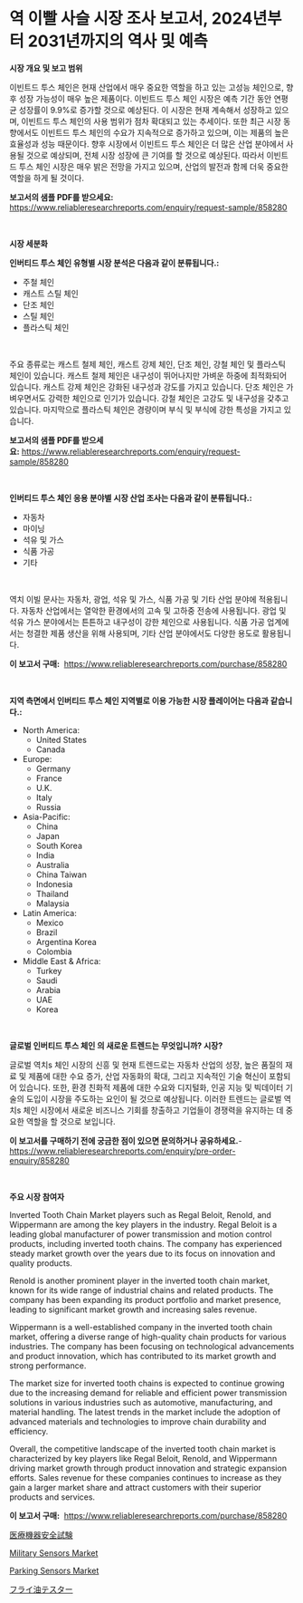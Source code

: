 <p><h1>역 이빨 사슬 시장 조사 보고서, 2024년부터 2031년까지의 역사 및 예측</h1></p><p><strong>시장 개요 및 보고 범위</strong></p>
<p><p>이빈트드 투스 체인은 현재 산업에서 매우 중요한 역할을 하고 있는 고성능 체인으로, 향후 성장 가능성이 매우 높은 제품이다. 이빈트드 투스 체인 시장은 예측 기간 동안 연평균 성장률이 9.9%로 증가할 것으로 예상된다. 이 시장은 현재 계속해서 성장하고 있으며, 이빈트드 투스 체인의 사용 범위가 점차 확대되고 있는 추세이다. 또한 최근 시장 동향에서도 이빈트드 투스 체인의 수요가 지속적으로 증가하고 있으며, 이는 제품의 높은 효율성과 성능 때문이다. 향후 시장에서 이빈트드 투스 체인은 더 많은 산업 분야에서 사용될 것으로 예상되며, 전체 시장 성장에 큰 기여를 할 것으로 예상된다. 따라서 이빈트드 투스 체인 시장은 매우 밝은 전망을 가지고 있으며, 산업의 발전과 함께 더욱 중요한 역할을 하게 될 것이다.</p></p>
<p><strong>보고서의 샘플 PDF를 받으세요:</strong> <a href="https://www.reliableresearchreports.com/enquiry/request-sample/858280">https://www.reliableresearchreports.com/enquiry/request-sample/858280</a></p>
<p>&nbsp;</p>
<p><strong>시장 세분화</strong></p>
<p><strong>인버티드 투스 체인 유형별 시장 분석은 다음과 같이 분류됩니다.:</strong></p>
<p><ul><li>주철 체인</li><li>캐스트 스틸 체인</li><li>단조 체인</li><li>스틸 체인</li><li>플라스틱 체인</li></ul></p>
<p>&nbsp;</p>
<p><p>주요 종류로는 캐스트 철제 체인, 캐스트 강제 체인, 단조 체인, 강철 체인 및 플라스틱 체인이 있습니다. 캐스트 철제 체인은 내구성이 뛰어나지만 가벼운 하중에 최적화되어 있습니다. 캐스트 강제 체인은 강화된 내구성과 강도를 가지고 있습니다. 단조 체인은 가벼우면서도 강력한 체인으로 인기가 있습니다. 강철 체인은 고강도 및 내구성을 갖추고 있습니다. 마지막으로 플라스틱 체인은 경량이며 부식 및 부식에 강한 특성을 가지고 있습니다.</p></p>
<p><strong>보고서의 샘플 PDF를 받으세요:</strong>&nbsp;<a href="https://www.reliableresearchreports.com/enquiry/request-sample/858280">https://www.reliableresearchreports.com/enquiry/request-sample/858280</a></p>
<p>&nbsp;</p>
<p><strong> 인버티드 투스 체인 응용 분야별 시장 산업 조사는 다음과 같이 분류됩니다.:</strong></p>
<p><ul><li>자동차</li><li>마이닝</li><li>석유 및 가스</li><li>식품 가공</li><li>기타</li></ul></p>
<p>&nbsp;</p>
<p><p>역치 이빌 문사는 자동차, 광업, 석유 및 가스, 식품 가공 및 기타 산업 분야에 적용됩니다. 자동차 산업에서는 열악한 환경에서의 고속 및 고하중 전송에 사용됩니다. 광업 및 석유 가스 분야에서는 튼튼하고 내구성이 강한 체인으로 사용됩니다. 식품 가공 업계에서는 청결한 제품 생산을 위해 사용되며, 기타 산업 분야에서도 다양한 용도로 활용됩니다.</p></p>
<p><strong>이 보고서 구매:</strong>&nbsp; <a href="https://www.reliableresearchreports.com/purchase/858280">https://www.reliableresearchreports.com/purchase/858280</a></p>
<p>&nbsp;</p>
<p><strong>지역 측면에서 인버티드 투스 체인 지역별로 이용 가능한 시장 플레이어는 다음과 같습니다.:</strong></p>
<p><ul>
    <li>
        North America:
        <ul>
            <li>United States</li>
            <li>Canada</li>
        </ul>
    </li>
    <li>
        Europe:
        <ul>
            <li>Germany</li>
            <li>France</li>
            <li>U.K.</li>
            <li>Italy</li>
            <li>Russia</li>
        </ul>
    </li>
    <li>
        Asia-Pacific:
        <ul>
            <li>China</li>
            <li>Japan</li>
            <li>South Korea</li>
            <li>India</li>
            <li>Australia</li>
            <li>China Taiwan</li>
            <li>Indonesia</li>
            <li>Thailand</li>
            <li>Malaysia</li>
        </ul>
    </li>
    <li>
        Latin America:
        <ul>
            <li>Mexico</li>
            <li>Brazil</li>
            <li>Argentina Korea</li>
            <li>Colombia</li>
        </ul>
    </li>
    <li>
        Middle East & Africa:
        <ul>
            <li>Turkey</li>
            <li>Saudi</li>
            <li>Arabia</li>
            <li>UAE</li>
            <li>Korea</li>
        </ul>
    </li>
    </ul></p>
<p>&nbsp;</p>
<p><strong>글로벌 인버티드 투스 체인 의 새로운 트렌드는 무엇입니까? 시장?</strong></p>
<p><p>글로벌 역치s 체인 시장의 신흥 및 현재 트렌드로는 자동차 산업의 성장, 높은 품질의 재료 및 제품에 대한 수요 증가, 산업 자동화의 확대, 그리고 지속적인 기술 혁신이 포함되어 있습니다. 또한, 환경 친화적 제품에 대한 수요와 디지털화, 인공 지능 및 빅데이터 기술의 도입이 시장을 주도하는 요인이 될 것으로 예상됩니다. 이러한 트렌드는 글로벌 역치s 체인 시장에서 새로운 비즈니스 기회를 창출하고 기업들이 경쟁력을 유지하는 데 중요한 역할을 할 것으로 보입니다.</p></p>
<p><strong>이 보고서를 구매하기 전에 궁금한 점이 있으면 문의하거나 공유하세요.</strong>- <a href="https://www.reliableresearchreports.com/enquiry/pre-order-enquiry/858280">https://www.reliableresearchreports.com/enquiry/pre-order-enquiry/858280</a></p>
<p>&nbsp;</p>
<p><strong>주요 시장 참여자</strong></p>
<p><p>Inverted Tooth Chain Market players such as Regal Beloit, Renold, and Wippermann are among the key players in the industry. Regal Beloit is a leading global manufacturer of power transmission and motion control products, including inverted tooth chains. The company has experienced steady market growth over the years due to its focus on innovation and quality products. </p><p>Renold is another prominent player in the inverted tooth chain market, known for its wide range of industrial chains and related products. The company has been expanding its product portfolio and market presence, leading to significant market growth and increasing sales revenue.</p><p>Wippermann is a well-established company in the inverted tooth chain market, offering a diverse range of high-quality chain products for various industries. The company has been focusing on technological advancements and product innovation, which has contributed to its market growth and strong performance.</p><p>The market size for inverted tooth chains is expected to continue growing due to the increasing demand for reliable and efficient power transmission solutions in various industries such as automotive, manufacturing, and material handling. The latest trends in the market include the adoption of advanced materials and technologies to improve chain durability and efficiency.</p><p>Overall, the competitive landscape of the inverted tooth chain market is characterized by key players like Regal Beloit, Renold, and Wippermann driving market growth through product innovation and strategic expansion efforts. Sales revenue for these companies continues to increase as they gain a larger market share and attract customers with their superior products and services.</p></p>
<p><strong>이 보고서 구매:</strong>&nbsp;&nbsp;<a href="https://www.reliableresearchreports.com/purchase/858280">https://www.reliableresearchreports.com/purchase/858280</a></p>
<p><p><a href="https://medium.com/@ja15984/%E6%AC%A1%E3%81%AE%E6%96%87%E3%82%92%E6%97%A5%E6%9C%AC%E8%AA%9E%E3%81%AB%E7%BF%BB%E8%A8%B3%E3%81%97%E3%81%A6%E3%81%8F%E3%81%A0%E3%81%95%E3%81%84-%E5%8C%BB%E7%99%82%E6%A9%9F%E5%99%A8%E3%81%AE%E5%AE%89%E5%85%A8%E6%80%A7%E8%A9%A6%E9%A8%93%E5%B8%82%E5%A0%B4%E3%81%AE%E3%82%A4%E3%83%B3%E3%82%B5%E3%82%A4%E3%83%88-%E5%B8%82%E5%A0%B4%E5%8B%95%E5%90%91-%E6%88%90%E9%95%B7%E7%8E%87-2024%E5%B9%B4%E3%81%8B%E3%82%892031%E5%B9%B4%E3%81%BE%E3%81%A7%E3%81%AE%E4%BA%88%E6%B8%AC-2a3236585fba">医療機器安全試験</a></p><p><a href="https://github.com/peachesmcdowel1/Market-Research-Report-List-2/blob/main/military-sensors-market.md">Military Sensors Market</a></p><p><a href="https://github.com/edytherolanlouisejk1miz0wig/Market-Research-Report-List-1/blob/main/parking-sensors-market.md">Parking Sensors Market</a></p><p><a href="https://medium.com/@erickbotsfortrd46766/%E3%83%95%E3%83%A9%E3%82%A4%E6%B2%B9%E3%83%86%E3%82%B9%E3%82%BF%E3%83%BC%E5%B8%82%E5%A0%B4%E5%88%86%E6%9E%90-%E3%81%9D%E3%81%AEcagr-%E5%B8%82%E5%A0%B4%E3%82%BB%E3%82%B0%E3%83%A1%E3%83%B3%E3%83%86%E3%83%BC%E3%82%B7%E3%83%A7%E3%83%B3-%E3%81%8A%E3%82%88%E3%81%B3%E3%82%B0%E3%83%AD%E3%83%BC%E3%83%90%E3%83%AB%E7%94%A3%E6%A5%AD%E6%A6%82%E8%A6%81-598625aae88e">フライ油テスター</a></p></p>
